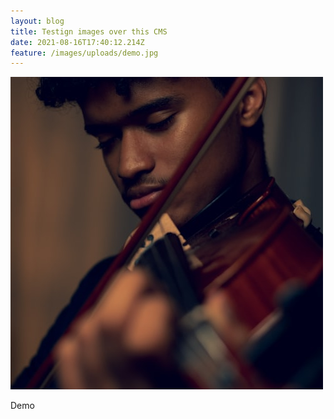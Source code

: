 ```yaml
---
layout: blog
title: Testign images over this CMS
date: 2021-08-16T17:40:12.214Z
feature: /images/uploads/demo.jpg
---
```

![image](/images/uploads/demo.jpg)

Demo